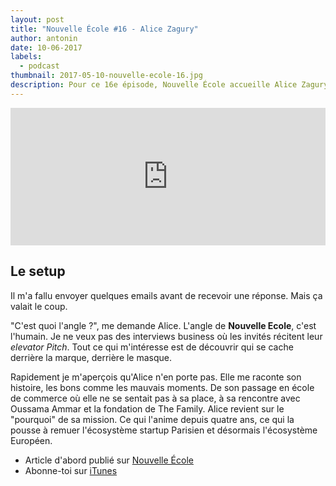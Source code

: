 ```yaml
---
layout: post
title: "Nouvelle École #16 - Alice Zagury"
author: antonin
date: 10-06-2017
labels:
  - podcast
thumbnail: 2017-05-10-nouvelle-ecole-16.jpg
description: Pour ce 16e épisode, Nouvelle École accueille Alice Zagury, cofondatrice et CEO de The Family.
---
```


<iframe width="100%" height="220" scrolling="no" frameborder="no" src="https://w.soundcloud.com/player/?url=https%3A//api.soundcloud.com/tracks/321578717&amp;auto_play=false&amp;hide_related=false&amp;show_comments=true&amp;show_user=true&amp;show_reposts=false&amp;visual=true"></iframe>

## Le setup

Il m'a fallu envoyer quelques emails avant de recevoir une réponse. Mais ça valait le coup.

"C'est quoi l'angle ?", me demande Alice. L'angle de **Nouvelle Ecole**, c'est l'humain. Je ne veux pas des interviews business où les invités récitent leur *elevator Pitch*. Tout ce qui m'intéresse est de découvrir qui se cache derrière la marque, derrière le masque.

Rapidement je m'aperçois qu'Alice n'en porte pas. Elle me raconte son histoire, les bons comme les mauvais moments. De son passage en école de commerce où elle ne se sentait pas à sa place, à sa rencontre avec Oussama Ammar et la fondation de The Family. Alice revient sur le "pourquoi" de sa mission. Ce qui l'anime depuis quatre ans, ce qui la pousse à remuer l'écosystème startup Parisien et désormais l'écosystème Européen.

- Article d'abord publié sur [Nouvelle École](http://nouvelleecole.org)
- Abonne-toi sur [iTunes](https://itunes.apple.com/fr/podcast/nouvelle-ecole/id1126434008?mt=2)
